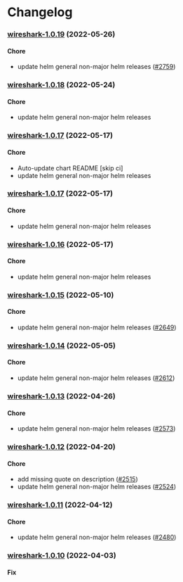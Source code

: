 # Changelog<br>


<a name="wireshark-1.0.19"></a>
### [wireshark-1.0.19](https://github.com/truecharts/apps/compare/wireshark-1.0.18...wireshark-1.0.19) (2022-05-26)

#### Chore

* update helm general non-major helm releases ([#2759](https://github.com/truecharts/apps/issues/2759))



<a name="wireshark-1.0.18"></a>
### [wireshark-1.0.18](https://github.com/truecharts/apps/compare/wireshark-1.0.17...wireshark-1.0.18) (2022-05-24)

#### Chore

* update helm general non-major helm releases



<a name="wireshark-1.0.17"></a>
### [wireshark-1.0.17](https://github.com/truecharts/apps/compare/wireshark-1.0.16...wireshark-1.0.17) (2022-05-17)

#### Chore

* Auto-update chart README [skip ci]
* update helm general non-major helm releases



<a name="wireshark-1.0.17"></a>
### [wireshark-1.0.17](https://github.com/truecharts/apps/compare/wireshark-1.0.16...wireshark-1.0.17) (2022-05-17)

#### Chore

* update helm general non-major helm releases



<a name="wireshark-1.0.16"></a>
### [wireshark-1.0.16](https://github.com/truecharts/apps/compare/wireshark-1.0.15...wireshark-1.0.16) (2022-05-17)

#### Chore

* update helm general non-major helm releases



<a name="wireshark-1.0.15"></a>
### [wireshark-1.0.15](https://github.com/truecharts/apps/compare/wireshark-1.0.14...wireshark-1.0.15) (2022-05-10)

#### Chore

* update helm general non-major helm releases ([#2649](https://github.com/truecharts/apps/issues/2649))



<a name="wireshark-1.0.14"></a>
### [wireshark-1.0.14](https://github.com/truecharts/apps/compare/wireshark-1.0.13...wireshark-1.0.14) (2022-05-05)

#### Chore

* update helm general non-major helm releases ([#2612](https://github.com/truecharts/apps/issues/2612))



<a name="wireshark-1.0.13"></a>
### [wireshark-1.0.13](https://github.com/truecharts/apps/compare/wireshark-1.0.12...wireshark-1.0.13) (2022-04-26)

#### Chore

* update helm general non-major helm releases ([#2573](https://github.com/truecharts/apps/issues/2573))



<a name="wireshark-1.0.12"></a>
### [wireshark-1.0.12](https://github.com/truecharts/apps/compare/wireshark-1.0.11...wireshark-1.0.12) (2022-04-20)

#### Chore

* add missing quote on description ([#2515](https://github.com/truecharts/apps/issues/2515))
* update helm general non-major helm releases ([#2524](https://github.com/truecharts/apps/issues/2524))



<a name="wireshark-1.0.11"></a>
### [wireshark-1.0.11](https://github.com/truecharts/apps/compare/wireshark-1.0.10...wireshark-1.0.11) (2022-04-12)

#### Chore

* update helm general non-major helm releases ([#2480](https://github.com/truecharts/apps/issues/2480))



<a name="wireshark-1.0.10"></a>
### [wireshark-1.0.10](https://github.com/truecharts/apps/compare/wireshark-1.0.9...wireshark-1.0.10) (2022-04-03)

#### Fix

